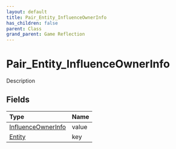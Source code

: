 ```yaml
---
layout: default
title: Pair_Entity_InfluenceOwnerInfo
has_children: false
parent: Class
grand_parent: Game Reflection
---
```

# Pair_Entity_InfluenceOwnerInfo
Description 

## Fields

| Type | Name |
|:-------------|:--------------|
| [InfluenceOwnerInfo](/docs/game-reflection/classes/influence_owner_info) | value |
| [Entity](/docs/game-reflection/classes/entity) | key |

